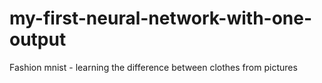 # my-first-neural-network-with-one-output
Fashion mnist -  learning the difference between clothes from pictures
